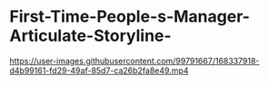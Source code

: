 # First-Time-People-s-Manager-Articulate-Storyline-

https://user-images.githubusercontent.com/99791667/168337918-d4b99161-fd29-49af-85d7-ca26b2fa8e49.mp4

